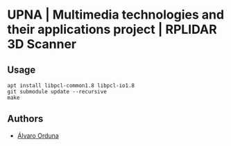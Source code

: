 # UPNA | Multimedia technologies and their applications project | RPLIDAR 3D Scanner

## Usage

    apt install libpcl-common1.8 libpcl-io1.8
    git submodule update --recursive
    make

## Authors
* [Álvaro Orduna](https://github.com/alorle)
